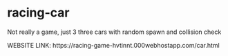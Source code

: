 # racing-car
Not really a game, just 3 three cars with random spawn and collision check 
</hr>
WEBSITE LINK: https://racing-game-hvtinnt.000webhostapp.com/car.html

